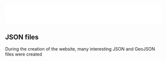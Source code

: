 
<img src="../image/logo-web-hq.png" alt="Logo web" width="1000">

## JSON files

During the creation of the website, many interesting JSON and GeoJSON files were created